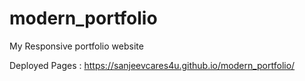 # modern_portfolio
My Responsive portfolio website

Deployed Pages : https://sanjeevcares4u.github.io/modern_portfolio/
